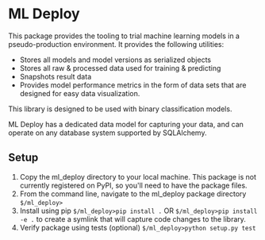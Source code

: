 # ML Deploy
This package provides the tooling to trial machine learning models in a 
pseudo-production environment. It provides the following utilities:
* Stores all models and model versions as serialized objects
* Stores all raw & processed data used for training & predicting
* Snapshots result data
* Provides model performance metrics in the form of data sets that are designed for easy data visualization.

This library is designed to be used with binary classification models.

ML Deploy has a dedicated data model for capturing your data, and can operate on any
database system supported by SQLAlchemy.

## Setup
1. Copy the ml_deploy directory to your local machine. This package is not currently registered on PyPI, so you'll need to have the package files.
2. From the command line, navigate to the ml_deploy package directory
    `$/ml_deploy>`
3. Install using pip
    `$/ml_deploy>pip install .`
		OR
		`$/ml_deploy>pip install -e .` to create a symlink that will capture code changes to the library.
4. Verify package using tests (optional)
    `$/ml_deploy>python setup.py test`
